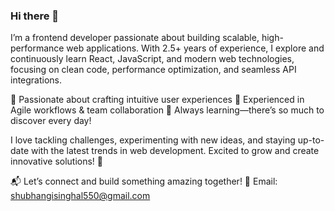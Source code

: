 ### Hi there 👋 
I’m a frontend developer passionate about building scalable, high-performance web applications. With 2.5+ years of experience, I explore and continuously learn React, JavaScript, and modern web technologies, focusing on clean code, performance optimization, and seamless API integrations.

🔹 Passionate about crafting intuitive user experiences
🔹 Experienced in Agile workflows & team collaboration
🔹 Always learning—there’s so much to discover every day!

I love tackling challenges, experimenting with new ideas, and staying up-to-date with the latest trends in web development. Excited to grow and create innovative solutions! 🚀

📬 Let’s connect and build something amazing together!
📧 Email: shubhangisinghal550@gmail.com

<!--
**ShubhangiSinghal18/ShubhangiSinghal18** is a ✨ _special_ ✨ repository because its `README.md` (this file) appears on your GitHub profile.

Here are some ideas to get you started:

- 🔭 I’m currently working on ...
- 🌱 I’m currently learning ...
- 👯 I’m looking to collaborate on ...
- 🤔 I’m looking for help with ...
- 💬 Ask me about ...
- 📫 How to reach me: ...
- 😄 Pronouns: ...
- ⚡ Fun fact: ...
-->
<!-- ## 🏆 Github Status -->

<!-- <img  src="https://github-readme-stats.vercel.app/api?username=ShubhangiSinghal18&show_icons=true&hide_border=true&theme=dark" width="45%" align="right" > -->

<!--<img  src="https://github-readme-streak-stats.herokuapp.com/?user=ShubhangiSInghal18&theme=dark" width="45%" > -->
